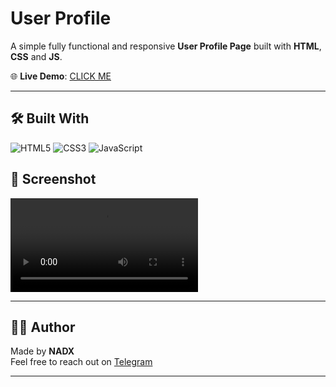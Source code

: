 
#  User Profile

A simple fully functional and responsive **User Profile Page** built with **HTML**, **CSS** and **JS**.

🌐 **Live Demo**: [CLICK ME](https://nadxweb.netlify.app/user-profile/)

---

## 🛠️ Built With
![HTML5](https://img.shields.io/badge/-HTML5-E34F26?style=flat-square&logo=html5&logoColor=white)
![CSS3](https://img.shields.io/badge/-CSS3-1572B6?style=flat-square&logo=css3)
![JavaScript](https://img.shields.io/badge/JavaScript-F7DF1E?style=for-the-badge&logo=javascript&logoColor=black)

## 📸 Screenshot

![Shopping List Desktop Preview](videos/demo.mp4)

---



## 👨‍💻 Author

Made  by **NADX**  
Feel free to reach out on [Telegram](https://t.me/nisimp)

---
